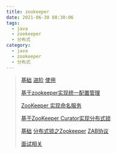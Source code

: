 ```yaml
---
title: zookeeper
date: 2021-06-30 08:30:06
tags:	
  - java	
  - zookeeper
  - 分布式
category:
  - java	
  - zookeeper
  - 分布式
---
```




> [基础](https://snailclimb.gitee.io/javaguide/#/docs/system-design/distributed-system/zookeeper/zookeeper-intro) [进阶](https://snailclimb.gitee.io/javaguide/#/docs/system-design/distributed-system/zookeeper/zookeeper-plus) [使用](https://snailclimb.gitee.io/javaguide/#/docs/system-design/distributed-system/zookeeper/zookeeper-in-action)
>
> [基于zookeeper实现统一配置管理](https://blog.csdn.net/u011320740/article/details/78742625)
>
> [ZooKeeper 实现命名服务](https://blog.csdn.net/jerome_s/article/details/52335042)
>
> [基于ZooKeeper Curator实现分布式锁](https://blog.csdn.net/u010028869/article/details/84034261)
>
> [基础](https://mp.weixin.qq.com/s/gphDLJMO3QcRoN3zkco4EA) [分布式锁之Zookeeper](https://mp.weixin.qq.com/s/ZqQHWLfVD1Rz1agmH3LWrg) [ZAB协议](https://mp.weixin.qq.com/s/k0zAExTvMsrugCaNJxs7hQ)
>
> [面试相关](https://mp.weixin.qq.com/s/YawG0GqznDHaiHXZuTsCjA)

